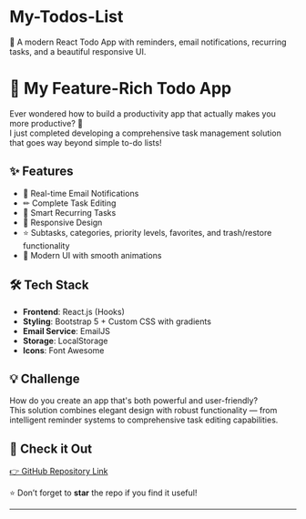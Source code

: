 # My-Todos-List
🚀 A modern React Todo App with reminders, email notifications, recurring tasks, and a beautiful responsive UI.

# 🚀 My Feature-Rich Todo App  

Ever wondered how to build a productivity app that actually makes you more productive? 🤔  
I just completed developing a comprehensive task management solution that goes way beyond simple to-do lists!  

## ✨ Features  
- 📧 Real-time Email Notifications  
- ✏ Complete Task Editing  
- 🔄 Smart Recurring Tasks  
- 📱 Responsive Design  
- ⭐ Subtasks, categories, priority levels, favorites, and trash/restore functionality  
- 🎨 Modern UI with smooth animations  

## 🛠 Tech Stack  
- **Frontend**: React.js (Hooks)  
- **Styling**: Bootstrap 5 + Custom CSS with gradients  
- **Email Service**: EmailJS  
- **Storage**: LocalStorage  
- **Icons**: Font Awesome  

## 💡 Challenge  
How do you create an app that's both powerful and user-friendly?  
This solution combines elegant design with robust functionality — from intelligent reminder systems to comprehensive task editing capabilities.  

## 🔗 Check it Out  
[👉 GitHub Repository Link](https://github.com/YourUsername/YourRepoName)  

⭐ Don’t forget to **star** the repo if you find it useful!  

---

